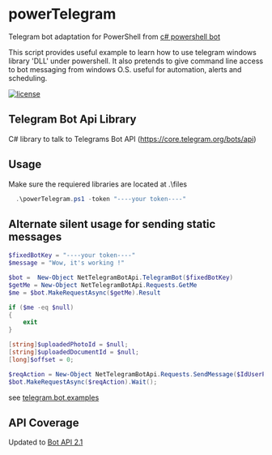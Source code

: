 # powerTelegram
Telegram bot adaptation for PowerShell from [c# powershell bot](https://github.com/MrRoundRobin/telegram.bot)

This script provides useful example to learn how to use telegram windows library 'DLL' under powershell. It also pretends to give command line access to bot messaging from windows O.S. useful for automation, alerts and scheduling.

[![license](https://img.shields.io/github/license/mrroundrobin/telegram.bot.svg?maxAge=2592000)](https://raw.githubusercontent.com/MrRoundRobin/telegram.bot/master/LICENSE.txt)

## Telegram Bot Api Library

C# library to talk to Telegrams Bot API (https://core.telegram.org/bots/api)

## Usage

Make sure the requiered libraries are located at .\files

```powershell
  .\powerTelegram.ps1 -token "----your token----"
```

## Alternate silent usage for sending static messages

```powershell
$fixedBotKey = "----your token----"
$message = "Wow, it's working !"

$bot =  New-Object NetTelegramBotApi.TelegramBot($fixedBotKey)
$getMe = New-Object NetTelegramBotApi.Requests.GetMe
$me = $bot.MakeRequestAsync($getMe).Result

if ($me -eq $null)
{
    exit
}

[string]$uploadedPhotoId = $null;
[string]$uploadedDocumentId = $null;
[long]$offset = 0;

$reqAction = New-Object NetTelegramBotApi.Requests.SendMessage($IdUserPep, $message);
$bot.MakeRequestAsync($reqAction).Wait();
```

see [telegram.bot.examples](https://github.com/MrRoundRobin/telegram.bot.examples)

## API Coverage

Updated to [Bot API 2.1](https://core.telegram.org/bots/2-0-intro)
